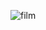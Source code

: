 ![film](https://user-images.githubusercontent.com/44396891/96235539-204fb280-0fc5-11eb-927e-839b37df0c42.png)
